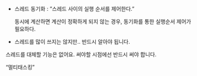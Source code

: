 - 스레드 동기화 : ”스레드 사이의 실행 순서를 제어한다.”
    
    동시에 계산하면 계산이 정확하게 되지 않는 경우, 
    동기화를 통한 실행순서 제어가 필요하다.

- 스레드를 많이 쓰지는 않지만.. 반드시 알아야 됩니다.

스레드를 대체할 기능은 없어요.
써야할 시점에선 반드시 써야 합니다.

“멀티태스킹”